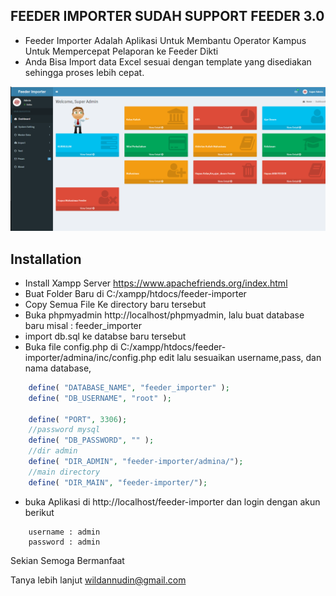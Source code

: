 ## FEEDER IMPORTER SUDAH SUPPORT FEEDER 3.0
* Feeder Importer Adalah Aplikasi Untuk Membantu Operator Kampus Untuk Mempercepat Pelaporan ke Feeder Dikti
* Anda Bisa Import data Excel sesuai dengan template yang disediakan sehingga proses lebih cepat. 

![alt text](img/feeder_importer.png)

## Installation
* Install Xampp Server https://www.apachefriends.org/index.html
* Buat Folder Baru di C:/xampp/htdocs/feeder-importer
* Copy Semua File Ke directory baru tersebut
* Buka phpmyadmin http://localhost/phpmyadmin, lalu buat database baru misal : feeder_importer
* import db.sql ke databse baru tersebut
* Buka file config.php di C:/xampp/htdocs/feeder-importer/admina/inc/config.php
edit lalu sesuaikan username,pass, dan nama database,
```php
	define( "DATABASE_NAME", "feeder_importer" );
	define( "DB_USERNAME", "root" );

	define( "PORT", 3306);
	//password mysql
	define( "DB_PASSWORD", "" );
	//dir admin
	define( "DIR_ADMIN", "feeder-importer/admina/");
	//main directory
	define( "DIR_MAIN", "feeder-importer/");
```
* buka Aplikasi di http://localhost/feeder-importer dan login dengan akun berikut
```
	username : admin
	password : admin
```
Sekian Semoga Bermanfaat

Tanya lebih lanjut wildannudin@gmail.com